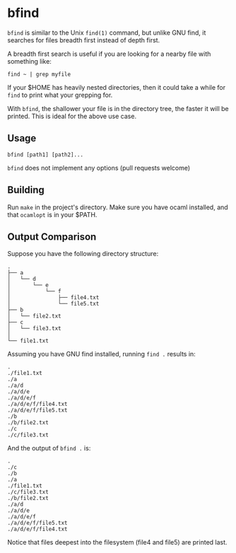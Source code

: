 # bfind

`bfind` is similar to the Unix `find(1)` command, but unlike GNU find, it searches for files
breadth first instead of depth first.

A breadth first search is useful if you are looking for a nearby file with
something like:

`find ~ | grep myfile`

If your $HOME has heavily nested directories, then it could take a while for `find`
to print what your grepping for. 

With `bfind`, the shallower your file is in the directory tree, the faster it
will be printed. This is ideal for the above use case.

## Usage

`bfind [path1] [path2]...`

`bfind` does not implement any options (pull requests welcome)

## Building

Run `make` in the project's directory. Make sure you have ocaml installed, and
that `ocamlopt` is in your $PATH.

## Output Comparison

Suppose you have the following directory structure:

```
.
├── a
│   └── d
│       └── e
│           └── f
│               ├── file4.txt
│               └── file5.txt
├── b
│   └── file2.txt
├── c
│   └── file3.txt
│
└── file1.txt

```

Assuming you have GNU find installed, running `find .` results in:

```
.
./file1.txt
./a
./a/d
./a/d/e
./a/d/e/f
./a/d/e/f/file4.txt
./a/d/e/f/file5.txt
./b
./b/file2.txt
./c
./c/file3.txt
```

And the output of `bfind .` is:

```
.
./c
./b
./a
./file1.txt
./c/file3.txt
./b/file2.txt
./a/d
./a/d/e
./a/d/e/f
./a/d/e/f/file5.txt
./a/d/e/f/file4.txt
```

Notice that files deepest into the filesystem (file4 and file5) are printed
last.
